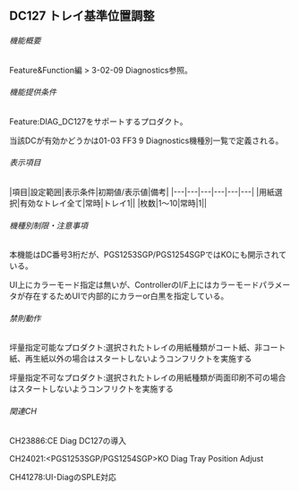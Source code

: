 ## DC127 トレイ基準位置調整 

###### 機能概要

Feature&Function編 > 3-02-09 Diagnostics参照。

###### 機能提供条件

Feature:DIAG\_DC127をサポートするプロダクト。

当該DCが有効かどうかは01-03 FF3 9 Diagnostics機種別一覧で定義される。

###### 表示項目

|項目|設定範囲|表示条件|初期値/表示値|備考|
|---|---|---|---|---|---|
|用紙選択|有効なトレイ全て|常時|トレイ1||
|枚数|1～10|常時|1||


###### 機種別制限・注意事項

本機能はDC番号3桁だが、PGS1253SGP/PGS1254SGPではKOにも開示されている。

UI上にカラーモード指定は無いが、ControllerのI/F上にはカラーモードパラメータが存在するためUIで内部的にカラーor白黒を指定している。

###### 禁則動作

坪量指定可能なプロダクト:選択されたトレイの用紙種類がコート紙、非コート紙、再生紙以外の場合はスタートしないようコンフリクトを実施する

坪量指定不可なプロダクト:選択されたトレイの用紙種類が両面印刷不可の場合はスタートしないようコンフリクトを実施する

###### 関連CH

CH23886:<Wenge>CE Diag DC127の導入

CH24021:<PGS1253SGP/PGS1254SGP>KO Diag Tray Position Adjust

CH41278:UI-DiagのSPLE対応